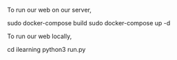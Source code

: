 
To run our web on our server,

sudo docker-compose build
sudo docker-compose up -d

To run our web locally,

cd ilearning
python3 run.py
